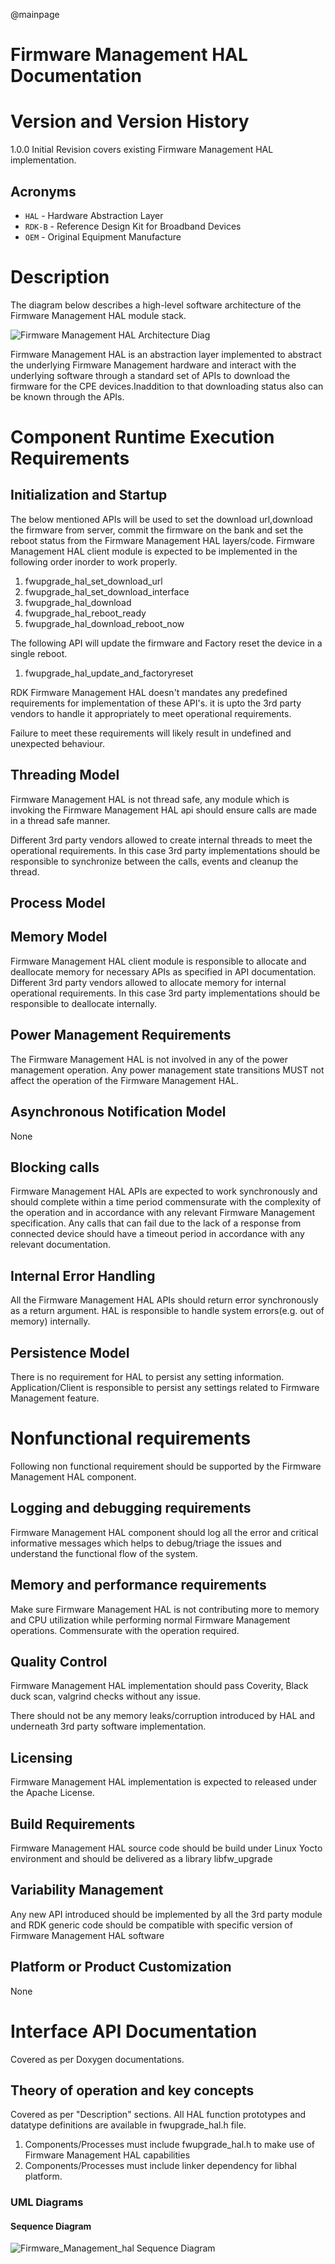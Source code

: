 @mainpage

# Firmware Management HAL Documentation




# Version and Version History


1.0.0 Initial Revision covers existing  Firmware Management HAL implementation.

## Acronyms

- `HAL` \- Hardware Abstraction Layer
- `RDK-B` \- Reference Design Kit for Broadband Devices
- `OEM` \- Original Equipment Manufacture

# Description
The diagram below describes a high-level software architecture of the  Firmware Management HAL module stack. 

![Firmware Management HAL Architecture Diag](images/Firmware_Management_hal_architecture.png)

Firmware Management HAL is an abstraction layer implemented to abstract the underlying Firmware Management hardware and interact with the underlying software through a standard set of APIs to download the firmware for the CPE devices.Inaddition to that downloading status also can be known through the APIs.
 
# Component Runtime Execution Requirements

## Initialization and Startup

The below mentioned APIs will be used to set the download url,download the firmware from server, commit the firmware on the bank and set the reboot status from the Firmware Management HAL layers/code. Firmware Management HAL client module is expected to be implemented in the following order inorder to work properly.

1. fwupgrade_hal_set_download_url
2. fwupgrade_hal_set_download_interface
3. fwupgrade_hal_download
4. fwupgrade_hal_reboot_ready
5. fwupgrade_hal_download_reboot_now

The following API will update the firmware and Factory reset the device in a single reboot.
1. fwupgrade_hal_update_and_factoryreset

RDK Firmware Management HAL doesn't mandates any predefined requirements for implementation of these API's. it is upto the 
3rd party vendors to handle it appropriately to meet operational requirements.

Failure to meet these requirements will likely result in undefined and unexpected behaviour.


## Threading Model

Firmware Management HAL is not thread safe, any module which is invoking the Firmware Management HAL api should ensure calls are made in a thread safe manner.

Different 3rd party vendors allowed to create internal threads to  meet the operational requirements. In this case 3rd party implementations should be responsible to synchronize between the calls, events and cleanup the thread.

## Process Model



## Memory Model

Firmware Management HAL client module is responsible to allocate and deallocate memory for necessary APIs as specified in API documentation.
Different 3rd party vendors allowed to allocate memory for internal operational requirements. In this case 3rd party implementations should be responsible to deallocate internally.

## Power Management Requirements

The Firmware Management HAL is not involved in any of the power management operation.
Any power management state transitions MUST not affect the operation of the Firmware Management HAL.

## Asynchronous Notification Model

None

## Blocking calls

Firmware Management HAL APIs are expected to work synchronously and should complete within a time period commensurate with the complexity of the operation and in accordance with any relevant Firmware Management specification. Any calls that can fail due to the lack of a response from connected device should have a timeout period in accordance with any relevant documentation. 

## Internal Error Handling

All the Firmware Management HAL APIs should return error synchronously as a return argument. HAL is responsible to handle system errors(e.g. out of memory) internally.

## Persistence Model

There is no requirement for HAL to persist any setting information. Application/Client is responsible to persist any settings related to Firmware Management feature.

# Nonfunctional requirements

Following non functional requirement should be supported by the Firmware Management HAL component.

## Logging and debugging requirements

Firmware Management HAL component should log all the error and critical informative messages which helps to debug/triage the issues and understand the functional flow of the system.

## Memory and performance requirements

Make sure Firmware Management HAL is not contributing more to memory and CPU utilization while performing normal Firmware Management operations. Commensurate with the operation required.


## Quality Control

Firmware Management HAL implementation should pass Coverity, Black duck scan, valgrind checks without any issue.

There should not be any memory leaks/corruption introduced by HAL and underneath 3rd party software implementation.

## Licensing

Firmware Management HAL implementation is expected to released under the Apache License. 

## Build Requirements

Firmware Management HAL source code should be build under Linux Yocto environment and should be delivered as a library libfw_upgrade
  

## Variability Management

Any new API introduced should be implemented by all the 3rd party module and RDK generic code should be compatible with specific version of Firmware Management HAL software

## Platform or Product Customization

None

# Interface API Documentation

Covered as per Doxygen documentations.

## Theory of operation and key concepts

Covered as per "Description" sections.
All HAL function prototypes and datatype definitions are available in fwupgrade_hal.h file.
  1.  Components/Processes must include fwupgrade_hal.h to make use of Firmware Management HAL capabilities
  2.  Components/Processes must include linker dependency for libhal platform.

### UML Diagrams

#### Sequence Diagram

![Firmware_Management_hal Sequence Diagram](Firmware_Management_hal_sequence.png)
